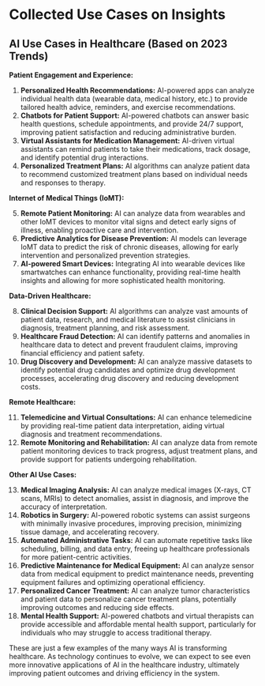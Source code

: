 # Collected Use Cases on Insights

## AI Use Cases in Healthcare (Based on 2023 Trends)

**Patient Engagement and Experience:**

1. **Personalized Health Recommendations:** AI-powered apps can analyze individual health data (wearable data, medical history, etc.) to provide tailored health advice, reminders, and exercise recommendations.
2. **Chatbots for Patient Support:** AI-powered chatbots can answer basic health questions, schedule appointments, and provide 24/7 support, improving patient satisfaction and reducing administrative burden.
3. **Virtual Assistants for Medication Management:** AI-driven virtual assistants can remind patients to take their medications, track dosage, and identify potential drug interactions.
4. **Personalized Treatment Plans:** AI algorithms can analyze patient data to recommend customized treatment plans based on individual needs and responses to therapy.

**Internet of Medical Things (IoMT):**

5. **Remote Patient Monitoring:** AI can analyze data from wearables and other IoMT devices to monitor vital signs and detect early signs of illness, enabling proactive care and intervention.
6. **Predictive Analytics for Disease Prevention:** AI models can leverage IoMT data to predict the risk of chronic diseases, allowing for early intervention and personalized prevention strategies.
7. **AI-powered Smart Devices:** Integrating AI into wearable devices like smartwatches can enhance functionality, providing real-time health insights and allowing for more sophisticated health monitoring.

**Data-Driven Healthcare:**

8. **Clinical Decision Support:** AI algorithms can analyze vast amounts of patient data, research, and medical literature to assist clinicians in diagnosis, treatment planning, and risk assessment.
9. **Healthcare Fraud Detection:** AI can identify patterns and anomalies in healthcare data to detect and prevent fraudulent claims, improving financial efficiency and patient safety.
10. **Drug Discovery and Development:** AI can analyze massive datasets to identify potential drug candidates and optimize drug development processes, accelerating drug discovery and reducing development costs.

**Remote Healthcare:**

11. **Telemedicine and Virtual Consultations:** AI can enhance telemedicine by providing real-time patient data interpretation, aiding virtual diagnosis and treatment recommendations.
12. **Remote Monitoring and Rehabilitation:** AI can analyze data from remote patient monitoring devices to track progress, adjust treatment plans, and provide support for patients undergoing rehabilitation.

**Other AI Use Cases:**

13. **Medical Imaging Analysis:** AI can analyze medical images (X-rays, CT scans, MRIs) to detect anomalies, assist in diagnosis, and improve the accuracy of interpretation.
14. **Robotics in Surgery:** AI-powered robotic systems can assist surgeons with minimally invasive procedures, improving precision, minimizing tissue damage, and accelerating recovery.
15. **Automated Administrative Tasks:** AI can automate repetitive tasks like scheduling, billing, and data entry, freeing up healthcare professionals for more patient-centric activities.
16. **Predictive Maintenance for Medical Equipment:** AI can analyze sensor data from medical equipment to predict maintenance needs, preventing equipment failures and optimizing operational efficiency.
17. **Personalized Cancer Treatment:** AI can analyze tumor characteristics and patient data to personalize cancer treatment plans, potentially improving outcomes and reducing side effects.
18. **Mental Health Support:** AI-powered chatbots and virtual therapists can provide accessible and affordable mental health support, particularly for individuals who may struggle to access traditional therapy.

These are just a few examples of the many ways AI is transforming healthcare. As technology continues to evolve, we can expect to see even more innovative applications of AI in the healthcare industry, ultimately improving patient outcomes and driving efficiency in the system.
